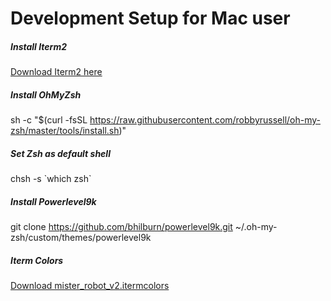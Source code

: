 # Development Setup for Mac user

##### Install Iterm2
[Download Iterm2 here](https://www.iterm2.com/)

##### Install OhMyZsh
sh -c "$(curl -fsSL https://raw.githubusercontent.com/robbyrussell/oh-my-zsh/master/tools/install.sh)"

##### Set Zsh as default shell
chsh -s \`which zsh\`

##### Install Powerlevel9k
git clone https://github.com/bhilburn/powerlevel9k.git ~/.oh-my-zsh/custom/themes/powerlevel9k

##### Iterm Colors
[Download mister_robot_v2.itermcolors]( dev.setup/mister_robot_v2.itermcolors)
